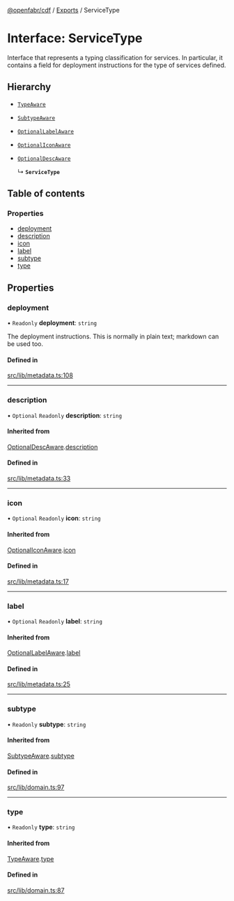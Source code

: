 [@openfabr/cdf](../README.md) / [Exports](../modules.md) / ServiceType

# Interface: ServiceType

Interface that represents a typing classification for services.
In particular, it contains a field for deployment instructions for the type of services defined.

## Hierarchy

- [`TypeAware`](TypeAware.md)

- [`SubtypeAware`](SubtypeAware.md)

- [`OptionalLabelAware`](OptionalLabelAware.md)

- [`OptionalIconAware`](OptionalIconAware.md)

- [`OptionalDescAware`](OptionalDescAware.md)

  ↳ **`ServiceType`**

## Table of contents

### Properties

- [deployment](ServiceType.md#deployment)
- [description](ServiceType.md#description)
- [icon](ServiceType.md#icon)
- [label](ServiceType.md#label)
- [subtype](ServiceType.md#subtype)
- [type](ServiceType.md#type)

## Properties

### deployment

• `Readonly` **deployment**: `string`

The deployment instructions.
This is normally in plain text; markdown can be used too.

#### Defined in

[src/lib/metadata.ts:108](https://github.com/openfabr/cdf/blob/eefa4b7/core/typescript/src/lib/metadata.ts#L108)

___

### description

• `Optional` `Readonly` **description**: `string`

#### Inherited from

[OptionalDescAware](OptionalDescAware.md).[description](OptionalDescAware.md#description)

#### Defined in

[src/lib/metadata.ts:33](https://github.com/openfabr/cdf/blob/eefa4b7/core/typescript/src/lib/metadata.ts#L33)

___

### icon

• `Optional` `Readonly` **icon**: `string`

#### Inherited from

[OptionalIconAware](OptionalIconAware.md).[icon](OptionalIconAware.md#icon)

#### Defined in

[src/lib/metadata.ts:17](https://github.com/openfabr/cdf/blob/eefa4b7/core/typescript/src/lib/metadata.ts#L17)

___

### label

• `Optional` `Readonly` **label**: `string`

#### Inherited from

[OptionalLabelAware](OptionalLabelAware.md).[label](OptionalLabelAware.md#label)

#### Defined in

[src/lib/metadata.ts:25](https://github.com/openfabr/cdf/blob/eefa4b7/core/typescript/src/lib/metadata.ts#L25)

___

### subtype

• `Readonly` **subtype**: `string`

#### Inherited from

[SubtypeAware](SubtypeAware.md).[subtype](SubtypeAware.md#subtype)

#### Defined in

[src/lib/domain.ts:97](https://github.com/openfabr/cdf/blob/eefa4b7/core/typescript/src/lib/domain.ts#L97)

___

### type

• `Readonly` **type**: `string`

#### Inherited from

[TypeAware](TypeAware.md).[type](TypeAware.md#type)

#### Defined in

[src/lib/domain.ts:87](https://github.com/openfabr/cdf/blob/eefa4b7/core/typescript/src/lib/domain.ts#L87)
